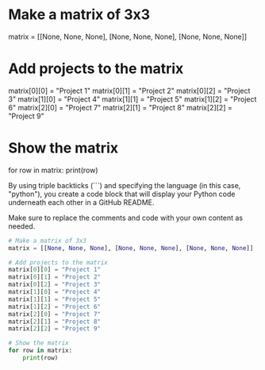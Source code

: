 # Make a matrix of 3x3
matrix = [[None, None, None], [None, None, None], [None, None, None]]

# Add projects to the matrix
matrix[0][0] = "Project 1"
matrix[0][1] = "Project 2"
matrix[0][2] = "Project 3"
matrix[1][0] = "Project 4"
matrix[1][1] = "Project 5"
matrix[1][2] = "Project 6"
matrix[2][0] = "Project 7"
matrix[2][1] = "Project 8"
matrix[2][2] = "Project 9"

# Show the matrix
for row in matrix:
    print(row)


By using triple backticks (\`\`\`) and specifying the language (in this case, "python"), you create a code block that will display your Python code underneath each other in a GitHub README.

Make sure to replace the comments and code with your own content as needed.

```python
# Make a matrix of 3x3
matrix = [[None, None, None], [None, None, None], [None, None, None]]

# Add projects to the matrix
matrix[0][0] = "Project 1"
matrix[0][1] = "Project 2"
matrix[0][2] = "Project 3"
matrix[1][0] = "Project 4"
matrix[1][1] = "Project 5"
matrix[1][2] = "Project 6"
matrix[2][0] = "Project 7"
matrix[2][1] = "Project 8"
matrix[2][2] = "Project 9"

# Show the matrix
for row in matrix:
    print(row)

